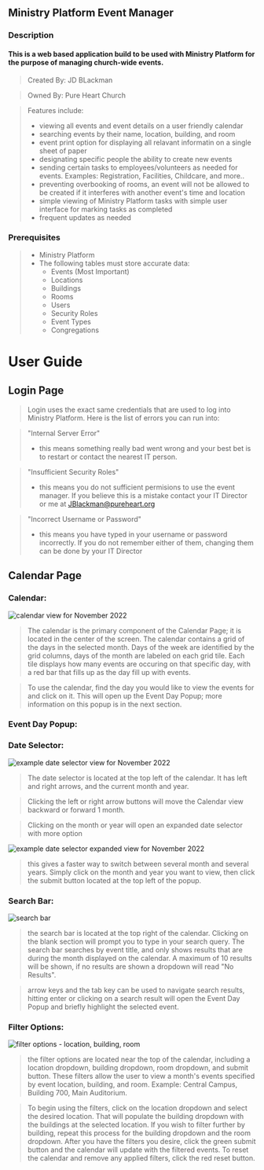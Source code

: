 ## Ministry Platform Event Manager
### Description
#### This is a web based application build to be used with Ministry Platform for the purpose of managing church-wide events.

>Created By: JD BLackman

>Owned By: Pure Heart Church

>Features include:
>- viewing all events and event details on a user friendly calendar
>- searching events by their name, location, building, and room
>- event print option for displaying all relavant informatin on a single sheet of paper
>- designating specific people the ability to create new events
>- sending certain tasks to employees/volunteers as needed for events. Examples: Registration, Facilities, Childcare, and more..
>- preventing overbooking of rooms, an event will not be allowed to be created if it interferes with another event's time and location
>- simple viewing of Ministry Platform tasks with simple user interface for marking tasks as completed
>- frequent updates as needed

### Prerequisites
>- Ministry Platform
>- The following tables must store accurate data:
>   - Events (Most Important)
>   - Locations
>   - Buildings
>   - Rooms
>   - Users
>   - Security Roles
>   - Event Types
>   - Congregations

# User Guide

## Login Page
>Login uses the exact same credentials that are used to log into Ministry Platform. Here is the list of errors you can run into:

>"Internal Server Error"
>   - this means something really bad went wrong and your best bet is to restart or contact the nearest IT person.

>"Insufficient Security Roles"
>   - this means you do not sufficient permisions to use the event manager. If you believe this is a mistake contact your IT Director or me at JBlackman@pureheart.org

>"Incorrect Username or Password"
>   - this means you have typed in your username or password incorrectly. If you do not remember either of them, changing them can be done by your IT Director

## Calendar Page

### Calendar:
![calendar view for November 2022](/assets/calendar.PNG)
>The calendar is the primary component of the Calendar Page; it is located in the center of the screen. The calendar contains a grid of the days in the selected month. Days of the week are identified by the grid columns, days of the month are labeled on each grid tile. Each tile displays how many events are occuring on that specific day, with a red bar that fills up as the day fill up with events.

>To use the calendar, find the day you would like to view the events for and click on it. This will open up the Event Day Popup; more information on this popup is in the next section.

### Event Day Popup:

### Date Selector:
![example date selector view for November 2022](/assets/date-selector.PNG)
>The date selector is located at the top left of the calendar. It has left and right arrows, and the current month and year.

>Clicking the left or right arrow buttons will move the Calendar view backward or forward 1 month.

>Clicking on the month or year will open an expanded date selector with more option

![example date selector expanded view for November 2022](/assets/date-selector-2.PNG)

>this gives a faster way to switch between several month and several years. Simply click on the month and year you want to view, then click the submit button located at the top left of the popup.

### Search Bar:
![search bar](/assets/search.PNG)
>the search bar is located at the top right of the calendar. Clicking on the blank section will prompt you to type in your search query. The search bar searches by event title, and only shows results that are during the month displayed on the calendar. A maximum of 10 results will be shown, if no results are shown a dropdown will read "No Results".

>arrow keys and the tab key can be used to navigate search results, hitting enter or clicking on a search result will open the Event Day Popup and briefly highlight the selected event.

### Filter Options:
![filter options - location, building, room](/assets/filter-options.PNG)
>the filter options are located near the top of the calendar, including a location dropdown, building dropdown, room dropdown, and submit button. These filters allow the user to view a month's events specified by event location, building, and room. Example: Central Campus, Building 700, Main Auditorium.

>To begin using the filters, click on the location dropdown and select the desired location. That will populate the building dropdown with the buildings at the selected location. If you wish to filter further by building, repeat this process for the building dropdown and the room dropdown. After you have the filters you desire, click the green submit button and the calendar will update with the filtered events. To reset the calendar and remove any applied filters, click the red reset button.
